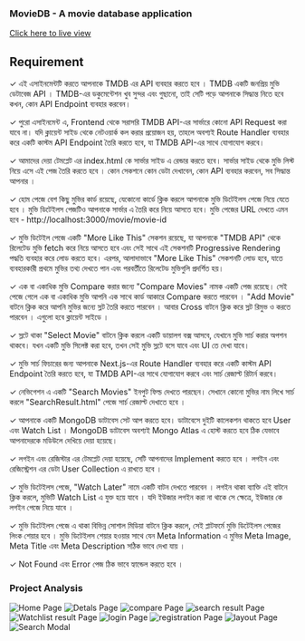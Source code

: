 ### MovieDB - A movie database application


[Click here to live view](https://next-lws-movie-db.vercel.app)

## Requirement 

✓ এই এসাইনমেন্টটি করতে আপনাকে TMDB এর API ব্যবহার করতে হবে । TMDB একটি জনপ্রিয় মুভি ডেটাবেজ API । TMDB-এর ডকুমেন্টেশন খুব সুন্দর এবং গুছানো, তাই সেটি পড়ে আপনাকে সিদ্ধান্ত নিতে হবে কখন, কোন API Endpoint ব্যবহার করবেন।

✓ পুরো এসাইনমেন্ট এ, Frontend থেকে সরাসরি TMDB API-এর সার্ভারে কোনো API Request করা যাবে না। যদি ক্লায়েন্ট সাইড থেকে নেটওয়ার্ক কল করার প্রয়োজন হয়, তাহলে অবশ্যই Route Handler ব্যবহার করে একটি কাস্টম API Endpoint তৈরি করতে হবে, যা TMDB API-এর সাথে যোগাযোগ করবে।

✓ আমাদের দেয়া টেমপ্লেট এর index.html কে সার্ভার সাইড এ রেন্ডার করতে হবে। সার্ভার সাইড থেকে মুভি লিস্ট নিয়ে এসে এই পেজ তৈরি করতে হবে । কোন সেকশনে কোন ডেটা দেখাবেন, কোন API ব্যবহার করবেন, সব সিদ্ধান্ত আপনার ।

✓ হোম পেজে বেশ কিছু মুভির কার্ড রয়েছে, যেকোনো কার্ডে ক্লিক করলে আপনাকে মুভি ডিটেইলস পেজে নিয়ে যেতে হবে । মুভি ডিটেইলস পেজটিও আপনাকে সার্ভার এ তৈরি করে নিয়ে আসতে হবে। মুভি পেজের URL দেখতে এমন হবে - http://localhost:3000/movie/movie-id

✓ মুভি ডিটেইল পেজে একটি "More Like This" সেকশন রয়েছে, যা আপনাকে "TMDB API" থেকে রিলেটেড মুভি fetch করে নিয়ে আসতে হবে এবং সেই সাথে এই সেকশনটি Progressive Rendering পদ্ধতি ব্যবহার করে লোড করতে হবে। এরপর, আলাদাভাবে "More Like This" সেকশনটি লোড হবে, যাতে ব্যবহারকারী প্রথমে মুভির তথ্য দেখতে পান এবং পরবর্তীতে রিলেটেড মুভিগুলি প্রদর্শিত হয়।

✓ এক বা একাধিক মুভি Compare করার জন্যে "Compare Movies" নামক একটি পেজ রয়েছে। সেই পেজে গেলে এক বা একাধিক মুভি আপনি এক সাথে কার্ড আকারে Compare করতে পারবেন । "Add Movie" বাটনে ক্লিক করে আপনি মুভির জন্যে স্লট তৈরি করতে পারবেন । আবার Cross বাটনে ক্লিক করে স্লট রিমুভ ও করতে পারবেন । এগুলো হবে ক্লায়েন্ট সাইডে ।

✓ স্লটে থাকা "Select Movie" বাটনে ক্লিক করলে একটি ডায়ালগ বক্স আসবে, যেখানে মুভি সার্চ করার অপশন থাকবে। যখন একটি মুভি সিলেক্ট করা হবে, তখন সেই মুভি স্লটে বসে যাবে এবং UI তে দেখা যাবে।

✓ মুভি সার্চ ফিচারের জন্য আপনাকে Next.js-এর Route Handler ব্যবহার করে একটি কাস্টম API Endpoint তৈরি করতে হবে, যা TMDB API-এর সাথে যোগাযোগ করবে এবং সার্চ রেজাল্ট রিটার্ন করবে।

✓ নেভিগেশন এ একটি "Search Movies" ইনপুট ফিল্ড দেখতে পারছেন। সেখানে কোনো মুভির নাম লিখে সার্চ করলে "SearchResult.html" পেজে সার্চ রেজাল্ট দেখাতে হবে ।

✓ আপনাকে একটি MongoDB ডাটাবেস সেট আপ করতে হবে। ডাটাবেসে দুইটি কালেকশন থাকতে হবে User এবং Watch List । MongoDB ডাটাবেস অবশ্যই Mongo Atlas এ হোস্ট করতে হবে ঠিক যেভাবে আপনাদেরকে মডিউলে দেখিয়ে দেয়া হয়েছে।

✓ লগইন এবং রেজিস্টার এর টেমপ্লেট দেয়া হয়েছে, সেটি আপনাদের Implement করতে হবে । লগইন এবং রেজিস্ট্রেশন এর ডেটা User Collection এ রাখতে হবে ।

✓ মুভি ডিটেইলস পেজে, "Watch Later" নামে একটি বাটন দেখতে পারবেন । লগইন থাকা ব্যাক্তি এই বাটনে ক্লিক করলে, মুভিটি Watch List এ যুক্ত হয়ে যাবে । যদি ইউজার লগইন করা না থাকে সে ক্ষেত্রে, ইউজার কে লগইন পেজে নিয়ে যাবে ।

✓ মুভি ডিটেইলস পেজে এ থাকা বিভিন্ন সোশাল মিডিয়া বাটনে ক্লিক করলে, সেই প্লাটফর্মে মুভি ডিটেইলস পেজের লিংক শেয়ার হবে । মুভি ডিটেইলস শেয়ার হওয়ার সাথে যেন Meta Information এ মুভির Meta Image, Meta Title এবং Meta Description সঠিক ভাবে দেখা যায় ।

✓ Not Found এবং Error পেজ ঠিক ভাবে হ্যান্ডেল করতে হবে ।

### Project Analysis

![Home Page](/project-mapping/home.png)
![Detals Page](/project-mapping/details.png)
![compare Page](/project-mapping/compare.png)
![search result Page](/project-mapping/searchresult.png)
![Watchlist result Page](/project-mapping/watchlist.png)
![login  Page](/project-mapping/login.png)
![registration  Page](/project-mapping/register.png)
![layout  Page](/project-mapping/layout.png)
![Search Modal](/project-mapping/searchBox.png)
